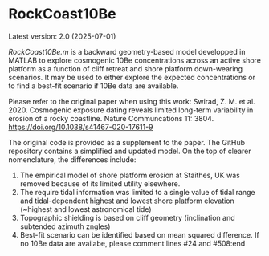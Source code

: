 # RockCoast10Be
Latest version: 2.0 (2025-07-01)

<em>RockCoast10Be.m</em> is a backward geometry-based model developped in MATLAB to explore cosmogenic 10Be concentrations across an active shore platform as a function of cliff retreat and shore platform down-wearing scenarios. It may be used to either explore the expected concentrations or to find a best-fit scenario if 10Be data are available.

Please refer to the original paper when using this work: 
Swirad, Z. M. et al. 2020. Cosmogenic exposure dating reveals limited long-term variability in erosion of a rocky coastline. Nature Communcations  11: 3804. https://doi.org/10.1038/s41467-020-17611-9

The original code is provided as a supplement to the paper. The GitHub repository contains a simplified and updated model. On the top of clearer nomenclature, the differences include:
1. The empirical model of shore platform erosion at Staithes, UK was removed because of its limited utility elsewhere.
2. The require tidal information was limited to a single value of tidal range and tidal-dependent highest and lowest shore platform elevation (~highest and lowest astronomical tide)
3. Topographic shielding is based on cliff geometry (inclination and subtended azimuth zngles)
4. Best-fit scenario can be identified based on mean squared difference. If no 10Be data are availabe, please comment lines #24 and #508:end
